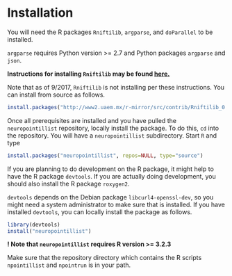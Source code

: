 
# Installation

You will need the R packages `Rniftilib`, `argparse`, and `doParallel` to be installed. 



`argparse` requires Python version >= 2.7 and Python packages `argparse` and `json`. 

**Instructions for installing `Rniftilib` may be found [here.](http://r-forge.r-project.org/R/?group_id=427)**

Note that as of 9/2017, `Rniftilib` is not installing per these instructions. You can install from source as follows.
``` R
install.packages("http://www2.uaem.mx/r-mirror/src/contrib/Rniftilib_0.0-32.tar.gz", repos=NULL)
```


Once all prerequisites are installed and you have pulled the `neuropointillist` repository, locally install the package. To do this, `cd` into the repository. You will have a `neuropointillist` subdirectory. Start `R` and type

``` R
install.packages("neuropointillist", repos=NULL, type="source")
```

If you are planning to do development on the R package, it might help to have the R package `devtools`. If you are actually doing development, you should also install the R package `roxygen2`.

`devtools` depends on the Debian package `libcurl4-openssl-dev`, so you might need a system administrator to make sure that is installed. If you have installed `devtools`, you can locally install the package as follows.


``` R
library(devtools)
install("neuropointillist")
```
**! Note that `neuropointillist` requires R version >= 3.2.3**

Make sure that the repository directory which contains the R scripts `npointillist` and `npointrun` is in your path.

